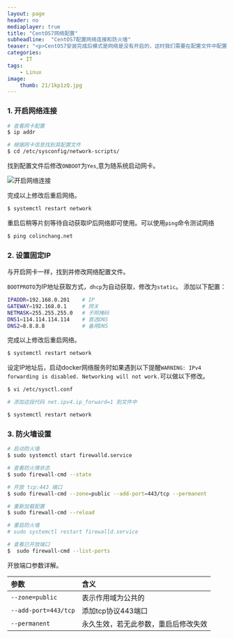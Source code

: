 ```yaml
---
layout: page
header: no
mediaplayer: true
title: "CentOS7网络配置"
subheadline:  "CentOS7配置网络连接和防火墙"
teaser: "<p>CentOS7安装完成后模式是网络是没有开启的，这时我们需要在配置文件中配置网络连接信息。服务器环境中多没有用户界面，下面我们就来看如何通过命令来修改CentOS7的网络配置。</p>"
categories:
    - IT
tags:
    - Linux
image:
    thumb: 21/1kp1zQ.jpg
---
```


### 1. 开启网络连接
```sh
# 查看网卡配置
$ ip addr

# 根据网卡信息找到其配置文件
$ cd /etc/sysconfig/network-scripts/
```

找到配置文件后修改`ONBOOT`为`Yes`,意为随系统启动网卡。

![开启网络连接]({{site.urlimg}}21/1kpJLn.jpg)

完成以上修改后重启网络。
```sh
$ systemctl restart network
```
重启后稍等片刻等待自动获取IP后网络即可使用。可以使用`ping`命令测试网络
```sh
$ ping colinchang.net
```

### 2. 设置固定IP
与开启网卡一样，找到并修改网络配置文件。

`BOOTPROTO`为IP地址获取方式，`dhcp`为自动获取，修改为`static`。
添加以下配置：
```sh
IPADDR=192.168.0.201    # IP
GATEWAY=192.168.0.1     # 网关
NETMASK=255.255.255.0   # 子网掩码
DNS1=114.114.114.114    # 首选DNS
DNS2=8.8.8.8            # 备用DNS
```

完成以上修改后重启网络。
```sh
$ systemctl restart network
```

设定IP地址后，启动docker网络服务时如果遇到以下提醒`WARNING: IPv4 forwarding is disabled. Networking will not work.`可以做以下修改。

```sh
$ vi /etc/sysctl.conf

# 添加这段代码 net.ipv4.ip_forward=1 到文件中

$ systemctl restart network
```

### 3. 防火墙设置
```sh
# 启动防火墙
$ sudo systemctl start firewalld.service

# 查看防火情状态
$ sudo firewall-cmd --state

# 开放 tcp:443 端口
$ sudo firewall-cmd --zone=public --add-port=443/tcp --permanent

# 重新加载配置
$ sudo firewall-cmd --reload

# 重启防火墙
# sudo systemctl restart firewalld.service

# 查看已开放端口
$  sudo firewall-cmd --list-ports
```

开放端口参数详解。

参数|含义
:-|:-
`--zone=public`|表示作用域为公共的
`--add-port=443/tcp`|添加tcp协议443端口
`--permanent`|永久生效，若无此参数，重启后修改失效
